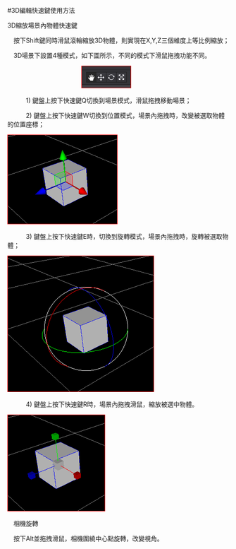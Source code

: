 #3D編輯快速鍵使用方法

3D縮放場景內物體快速鍵

&emsp;按下Shift鍵同時滑鼠滾輪縮放3D物體，則實現在X,Y,Z三個維度上等比例縮放；

&emsp;3D場景下設置4種模式，如下圖所示，不同的模式下滑鼠拖拽功能不同。

&emsp;&emsp;&emsp;&emsp;&emsp;&emsp;&emsp;&emsp;&emsp;&emsp;&emsp;&emsp;![image](res/image0001.png)
 
&emsp;&emsp;&emsp;1) 鍵盤上按下快速鍵Q切換到場景模式，滑鼠拖拽移動場景；

&emsp;&emsp;&emsp;2) 鍵盤上按下快速鍵W切換到位置模式，場景內拖拽時，改變被選取物體的位置座標；

![image](res/image0002.png)
 
&emsp;&emsp;&emsp;3) 鍵盤上按下快速鍵E時，切換到旋轉模式，場景內拖拽時，旋轉被選取物體；

![image](res/image0003.png)
 
&emsp;&emsp;&emsp;4) 鍵盤上按下快速鍵R時，場景內拖拽滑鼠，縮放被選中物體。
 
![image](res/image0004.png)

&emsp;相機旋轉

&emsp;按下Alt並拖拽滑鼠，相機圍繞中心點旋轉，改變視角。
